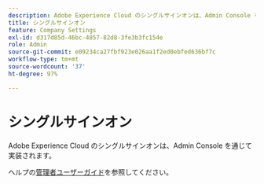 ```yaml
---
description: Adobe Experience Cloud のシングルサインオンは、Admin Console を通じて実装されます。
title: シングルサインオン
feature: Company Settings
exl-id: d317d85d-46bc-4857-82d8-3fe3b3fc154e
role: Admin
source-git-commit: e09234ca27fbf923e026aa1f2ed0ebfed636bf7c
workflow-type: tm+mt
source-wordcount: '37'
ht-degree: 97%

---
```


# シングルサインオン

Adobe Experience Cloud のシングルサインオンは、Admin Console を通じて実装されます。

ヘルプの[管理者ユーザーガイド](https://www.adobe.com/go/analytics_sso_en)を参照してください。
